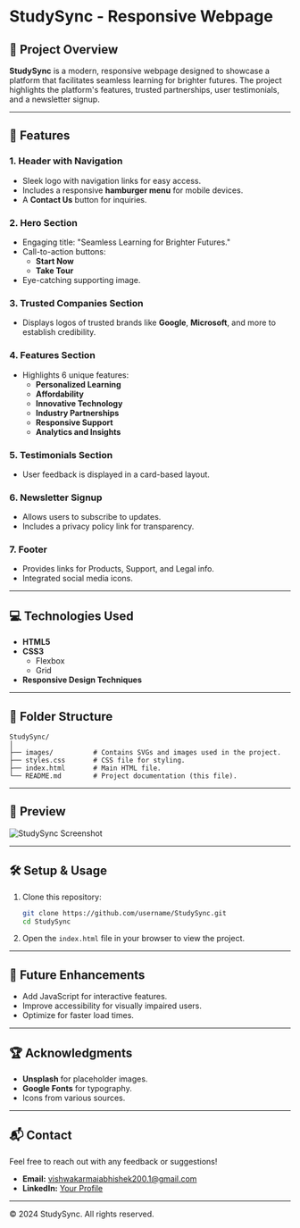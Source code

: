 
# StudySync - Responsive Webpage  

## 📖 Project Overview  
**StudySync** is a modern, responsive webpage designed to showcase a platform that facilitates seamless learning for brighter futures. The project highlights the platform's features, trusted partnerships, user testimonials, and a newsletter signup.  

---

## 🌟 Features  
### 1. **Header with Navigation**  
- Sleek logo with navigation links for easy access.  
- Includes a responsive **hamburger menu** for mobile devices.  
- A **Contact Us** button for inquiries.  

### 2. **Hero Section**  
- Engaging title: "Seamless Learning for Brighter Futures."  
- Call-to-action buttons:  
  - **Start Now**  
  - **Take Tour**  
- Eye-catching supporting image.  

### 3. **Trusted Companies Section**  
- Displays logos of trusted brands like **Google**, **Microsoft**, and more to establish credibility.  

### 4. **Features Section**  
- Highlights 6 unique features:  
  - **Personalized Learning**  
  - **Affordability**  
  - **Innovative Technology**  
  - **Industry Partnerships**  
  - **Responsive Support**  
  - **Analytics and Insights**  

### 5. **Testimonials Section**  
- User feedback is displayed in a card-based layout.  

### 6. **Newsletter Signup**  
- Allows users to subscribe to updates.  
- Includes a privacy policy link for transparency.  

### 7. **Footer**  
- Provides links for Products, Support, and Legal info.  
- Integrated social media icons.  

---

## 💻 Technologies Used  
- **HTML5**  
- **CSS3**  
  - Flexbox  
  - Grid  
- **Responsive Design Techniques**  

---

## 📂 Folder Structure  
```plaintext
StudySync/
│
├── images/          # Contains SVGs and images used in the project.
├── styles.css       # CSS file for styling.
├── index.html       # Main HTML file.
└── README.md        # Project documentation (this file).
```  

---

## 📸 Preview  
![StudySync Screenshot](./images/preview.png)  

---

## 🛠️ Setup & Usage  
1. Clone this repository:  
   ```bash
   git clone https://github.com/username/StudySync.git
   cd StudySync
   ```  
2. Open the `index.html` file in your browser to view the project.  

---

## 🚀 Future Enhancements  
- Add JavaScript for interactive features.  
- Improve accessibility for visually impaired users.  
- Optimize for faster load times.  

---

## 🏆 Acknowledgments  
- **Unsplash** for placeholder images.  
- **Google Fonts** for typography.  
- Icons from various sources.  

---

## 📬 Contact  
Feel free to reach out with any feedback or suggestions!  

- **Email:** vishwakarmaiabhishek200.1@gmail.com  
- **LinkedIn:** [Your Profile](https://linkedin.com/in/vishwakarma-abhishek-a993a4321)  


---

© 2024 StudySync. All rights reserved.  
